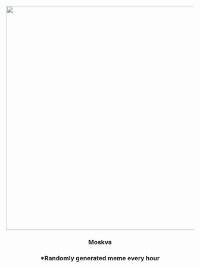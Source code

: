 <p align="center">
        <img src="https://i.redd.it/dcdpuusyekt81.jpg" width="600" height="600">
        </p>
        <h3 align="center">Moskva</h3>
        <h3 align="center">*Randomly generated meme every hour</h3>
    